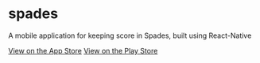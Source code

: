 # spades

A mobile application for keeping score in Spades, built using React-Native

[View on the App Store](https://itunes.apple.com/us/app/spades-score-rn/id1439916717?ls=1&mt=8)
[View on the Play Store](https://play.google.com/store/apps/details?id=com.reactnative.spades)
